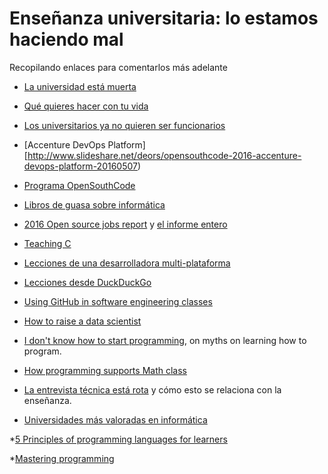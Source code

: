 # Enseñanza universitaria: lo estamos haciendo mal

Recopilando enlaces para comentarlos más adelante

*
  [La universidad está muerta](https://lasindias.com/la-universidad-esta-muerta-y-no-va-a-resucitar?utm_content=buffer89f96&utm_medium=social&utm_source=facebook.com&utm_campaign=buffer)

*
  [Qué quieres hacer con tu vida](http://quequiereshacercontuvida.com/wp-content/uploads/2014/09/Informe-QQ.online.pdf)

*
  [Los universitarios ya no quieren ser funcionarios](http://www.elespanol.com/espana/20160504/122237798_0.html)

*
  [Accenture DevOps Platform][http://www.slideshare.net/deors/opensouthcode-2016-accenture-devops-platform-20160507)

* [Programa OpenSouthCode](http://www.opensouthcode.org/conference/opensouthcode2016/schedule) 

* [Libros de guasa sobre informática](http://imgur.com/gallery/vqUQ5)

*
  [2016 Open source jobs report](https://opensource.com/business/16/5/2016-open-source-jobs-report)
  y
  [el informe entero](http://go.linuxfoundation.org/download-2016-open-source-jobs-report) 


* [Teaching C](http://blog.regehr.org/archives/1393)

* [Lecciones de una desarrolladora multi-plataforma](https://opensource.com/business/16/5/oscon-interview-andreia-gaita?sc_cid=70160000000q68EAAQ)

* [Lecciones desde DuckDuckGo](https://opensource.com/business/16/5/duckduckgo?sc_cid=70160000000q68EAAQ)

*
  [Using GitHub in software engineering classes](https://speakerdeck.com/alexeyza/icse16-student-experiences-using-github-in-software-engineering-courses) 

*
  [How to raise a data scientist](http://www.datasciencecentral.com/profiles/blogs/how-to-raise-a-data-scientist-in-the-xbox-age) 

*
  [I don't know how to start programming](https://medium.com/@vaibhavtulsyan/i-dont-know-how-to-start-programming-614f5eeb31e8#.vugk90y3r),
  on myths on learning how to program. 

*
  [How programming supports Math class](https://www.edsurge.com/news/2016-05-31-how-programming-supports-math-class-not-the-other-way-around) 

*
  [La entrevista técnica está rota](https://medium.com/@CODE2040/real-talk-the-technical-interview-is-broken-b84b8375dccb#.n4x9c1vz8)
  y cómo esto se relaciona con la enseñanza. 

* [Universidades más valoradas en informática](http://www.elmundo.es/sociedad/2016/06/14/575ebec722601d8a678b45e3.html)

*[5 Principles of programming languages for learners](http://cacm.acm.org/blogs/blog-cacm/203554-five-principles-for-programming-languages-for-learners/fulltext#.V2AZWeD72WA.twitter)

*[Mastering programming](https://www.prod.facebook.com/notes/kent-beck/mastering-programming/1184427814923414?utm_content=buffer0c760&utm_medium=social&utm_source=linkedin.com&utm_campaign=buffer)
